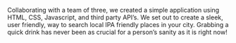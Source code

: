 Collaborating with a team of three, we created a simple application using HTML, CSS, Javascript, and third party API’s. We set out to create a sleek, user friendly, way to search local IPA friendly places in your city. Grabbing a quick drink has never been as crucial for a person’s sanity as it is right now!
